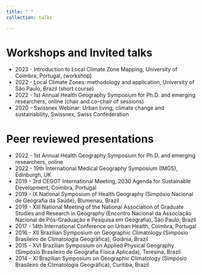 ```yaml
---
title: " "
collection: talks

---
```



Workshops and Invited talks
======
* 2023 - Introduction to Local Climate Zone Mapping, University of Coimbra, Portugal, (workshop)
* 2022 - Local Climate Zones: methodology and application, University of São Paulo, Brazil (short course)
* 2022 - 1st Annual Health Geography Symposium for Ph.D. and emerging researchers, online (chair and co-chair of sessions)
* 2020 - Swissnex Webinar: Urban living, climate change and sustainability, Swissnex, Swiss Confederation  

Peer reviewed presentations
======
* 2022 - 1st Annual Health Geography Symposium for Ph.D. and emerging researchers, online
* 2022 - 19th International Medical Geography Symposium (IMGS), Edinburgh, UK
* 2019 - 3rd CEGOT International Meeting, 2030 Agenda for Sustainable Development, Coimbra, Portugal
* 2019 - IX National Symposium of Health Geography (Simpósio Nacional de Geografia da Saúde), Blumenau, Brazil 
* 2019 - XIII National Meeting of the National Association of Graduate Studies and Research in Geography (Encontro Nacional da Associação Nacional de Pós-Graduação e Pesquisa em Geografia), São Paulo, Brazil
* 2017 - 14th International Conference on Urban Health, Coimbra, Portugal
* 2016 - XII Brazilian Symposium on Geographic Climatology (Simpósio Brasileiro de Climatologia Geográfica), Goiânia, Brazil
* 2015 - XVI Brazilian Symposium on Applied Physical Geography (Simpósio Brasileiro de Geografia Física Aplicada), Teresina, Brazil
* 2014 - XI Brazilian Symposium on Geographic Climatology (Simpósio Brasileiro de Climatologia Geográfica), Curitiba, Brazil

